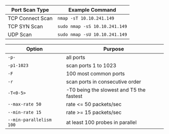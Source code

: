 | Port Scan Type | Example Command |
| ---- | ---- |
| TCP Connect Scan | `nmap -sT 10.10.241.149` |
| TCP SYN Scan | `sudo nmap -sS 10.10.241.149` |
| UDP Scan | `sudo nmap -sU 10.10.241.149` |

| Option | Purpose |
| ---- | ---- |
| `-p-` | all ports |
| `-p1-1023` | scan ports 1 to 1023 |
| `-F` | 100 most common ports |
| `-r` | scan ports in consecutive order |
| `-T<0-5>` | -T0 being the slowest and T5 the fastest |
| `--max-rate 50` | rate <= 50 packets/sec |
| `--min-rate 15` | rate >= 15 packets/sec |
| `--min-parallelism 100` | at least 100 probes in parallel |
